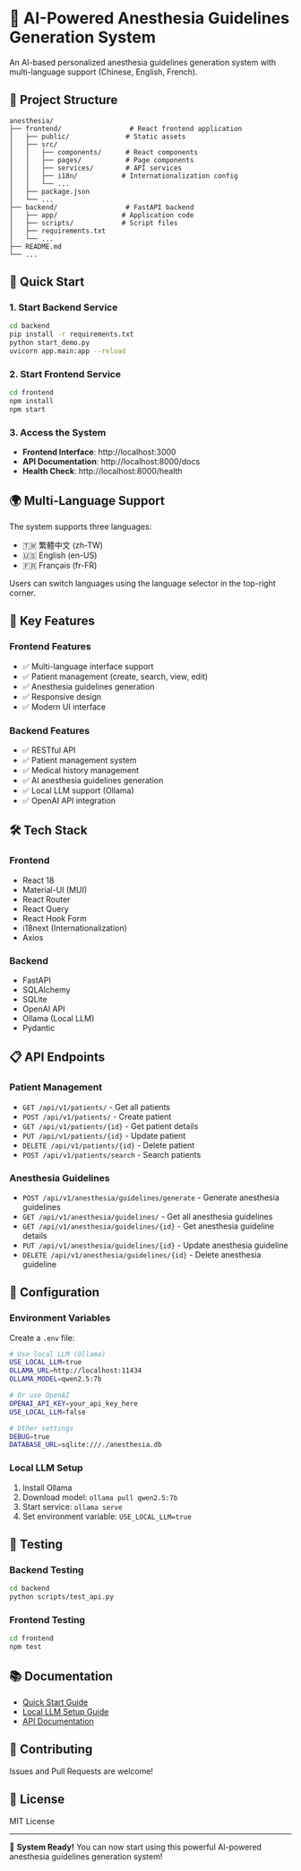 # 🏥 AI-Powered Anesthesia Guidelines Generation System

An AI-based personalized anesthesia guidelines generation system with multi-language support (Chinese, English, French).

## 📁 Project Structure

```
anesthesia/
├── frontend/                 # React frontend application
│   ├── public/              # Static assets
│   ├── src/
│   │   ├── components/      # React components
│   │   ├── pages/           # Page components
│   │   ├── services/        # API services
│   │   ├── i18n/           # Internationalization config
│   │   └── ...
│   ├── package.json
│   └── ...
├── backend/                 # FastAPI backend
│   ├── app/                # Application code
│   ├── scripts/            # Script files
│   ├── requirements.txt
│   └── ...
├── README.md
└── ...
```

## 🚀 Quick Start

### 1. Start Backend Service

```bash
cd backend
pip install -r requirements.txt
python start_demo.py
uvicorn app.main:app --reload
```

### 2. Start Frontend Service

```bash
cd frontend
npm install
npm start
```

### 3. Access the System

- **Frontend Interface**: http://localhost:3000
- **API Documentation**: http://localhost:8000/docs
- **Health Check**: http://localhost:8000/health

## 🌍 Multi-Language Support

The system supports three languages:
- 🇹🇼 繁體中文 (zh-TW)
- 🇺🇸 English (en-US)
- 🇫🇷 Français (fr-FR)

Users can switch languages using the language selector in the top-right corner.

## 🎯 Key Features

### Frontend Features
- ✅ Multi-language interface support
- ✅ Patient management (create, search, view, edit)
- ✅ Anesthesia guidelines generation
- ✅ Responsive design
- ✅ Modern UI interface

### Backend Features
- ✅ RESTful API
- ✅ Patient management system
- ✅ Medical history management
- ✅ AI anesthesia guidelines generation
- ✅ Local LLM support (Ollama)
- ✅ OpenAI API integration

## 🛠️ Tech Stack

### Frontend
- React 18
- Material-UI (MUI)
- React Router
- React Query
- React Hook Form
- i18next (Internationalization)
- Axios

### Backend
- FastAPI
- SQLAlchemy
- SQLite
- OpenAI API
- Ollama (Local LLM)
- Pydantic

## 📋 API Endpoints

### Patient Management
- `GET /api/v1/patients/` - Get all patients
- `POST /api/v1/patients/` - Create patient
- `GET /api/v1/patients/{id}` - Get patient details
- `PUT /api/v1/patients/{id}` - Update patient
- `DELETE /api/v1/patients/{id}` - Delete patient
- `POST /api/v1/patients/search` - Search patients

### Anesthesia Guidelines
- `POST /api/v1/anesthesia/guidelines/generate` - Generate anesthesia guidelines
- `GET /api/v1/anesthesia/guidelines/` - Get all anesthesia guidelines
- `GET /api/v1/anesthesia/guidelines/{id}` - Get anesthesia guideline details
- `PUT /api/v1/anesthesia/guidelines/{id}` - Update anesthesia guideline
- `DELETE /api/v1/anesthesia/guidelines/{id}` - Delete anesthesia guideline

## 🔧 Configuration

### Environment Variables

Create a `.env` file:

```bash
# Use local LLM (Ollama)
USE_LOCAL_LLM=true
OLLAMA_URL=http://localhost:11434
OLLAMA_MODEL=qwen2.5:7b

# Or use OpenAI
OPENAI_API_KEY=your_api_key_here
USE_LOCAL_LLM=false

# Other settings
DEBUG=true
DATABASE_URL=sqlite:///./anesthesia.db
```

### Local LLM Setup

1. Install Ollama
2. Download model: `ollama pull qwen2.5:7b`
3. Start service: `ollama serve`
4. Set environment variable: `USE_LOCAL_LLM=true`

## 🧪 Testing

### Backend Testing
```bash
cd backend
python scripts/test_api.py
```

### Frontend Testing
```bash
cd frontend
npm test
```

## 📚 Documentation

- [Quick Start Guide](QUICK_START.md)
- [Local LLM Setup Guide](LOCAL_LLM_GUIDE.md)
- [API Documentation](http://localhost:8000/docs)

## 🤝 Contributing

Issues and Pull Requests are welcome!

## 📄 License

MIT License

---

🎉 **System Ready!** You can now start using this powerful AI-powered anesthesia guidelines generation system!